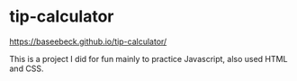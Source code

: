 # tip-calculator
https://baseebeck.github.io/tip-calculator/

This is a project I did for fun mainly to practice Javascript, also used HTML and CSS.
